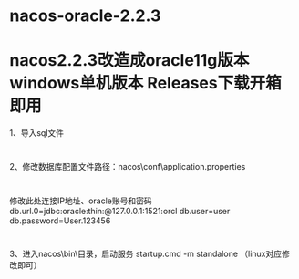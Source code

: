 # nacos-oracle-2.2.3
# nacos2.2.3改造成oracle11g版本 windows单机版本 Releases下载开箱即用
1、导入sql文件
#
2、修改数据库配置文件路径：nacos\conf\application.properties
#
修改此处连接IP地址、oracle账号和密码
db.url.0=jdbc:oracle:thin:@127.0.0.1:1521:orcl
db.user=user
db.password=User.123456
#
3、进入nacos\bin\目录，启动服务 startup.cmd -m standalone （linux对应修改即可）



